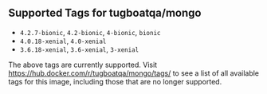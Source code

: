## Supported Tags for tugboatqa/mongo

* `4.2.7-bionic`, `4.2-bionic`, `4-bionic`, `bionic`
* `4.0.18-xenial`, `4.0-xenial`
* `3.6.18-xenial`, `3.6-xenial`, `3-xenial`

The above tags are currently supported. Visit https://hub.docker.com/r/tugboatqa/mongo/tags/ to see a list of all available tags for this image, including those that are no longer supported.
